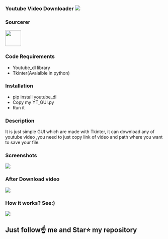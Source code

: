 ### Youtube Video Downloader [![](https://img.shields.io/github/license/sourcerer-io/hall-of-fame.svg)](https://github.com/Spidy20/Youtube_video_downloader/blob/master/LICENSE)

### Sourcerer
<a href="https://sourcerer.io/spidy20"><img src="https://avatars2.githubusercontent.com/u/42056100?v=4" height="50px" width="50px" alt=""/></a>


### Code Requirements
- Youtube_dl library 
- Tkinter(Avaialble in python)

### Installation
- pip install youtube_dl 
- Copy my YT_GUI.py
- Run it

### Description
It is just simple GUI which are made with Tkinter, it can download any of youtube video ,you need to just copy link of video and path where you want to save your file.

### Screenshots

<img src="https://github.com/Spidy20/Youtube_video_downloader/blob/master/Screenshot%20(21).png">


### After Download video


<img src="https://github.com/Spidy20/Youtube_video_downloader/blob/master/Screenshot%20(22).png">



### How it works? See:)

<img src="https://github.com/Spidy20/Youtube_video_downloader/blob/master/Yt_downloader.gif">


## Just follow☝️ me and Star⭐ my repository 
